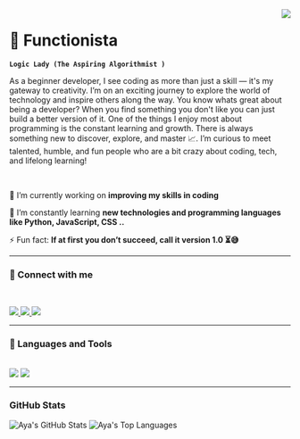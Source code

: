 

<!--
**Aya-Ahmad/Aya-Ahmad** is a ✨ _special_ ✨ repository because its `README.md` (this file) appears on your GitHub profile.

Here are some ideas to get you started:

- 🔭 I’m currently working on ...
- 🌱 I’m currently learning ...
- 👯 I’m looking to collaborate on ...
- 🤔 I’m looking for help with ...
- 💬 Ask me about ...
- 📫 How to reach me: ...
- 😄 Pronouns: ...
- ⚡ Fun fact: ...,
-->

<img align="right" src="https://visitor-badge.laobi.icu/badge?page_id=aya-ahmad.aya-ahmad" />

# 🧠 Functionista

**`Logic Lady (The Aspiring Algorithmist )`**

As a beginner developer, I see coding as more than just a skill — it's my gateway to creativity. I’m on an exciting journey to explore the world of technology and inspire others along the way. You know whats great about being a developer? When you find something you don't like you can just build a better version of it. One of the things I enjoy most about programming is the constant learning and growth. There is always something new to discover, explore, and master 📈.
I’m curious to meet talented, humble, and fun people who are a bit crazy about coding, tech, and lifelong learning!

   <p align="left">


<br/>

<div align="left">

  🔭 I’m currently working on **improving my skills in coding**
  
 🌱 I’m constantly learning **new technologies and programming languages like Python, JavaScript, CSS ..**
 
 ⚡ Fun fact: **If at first you don’t succeed, call it version 1.0 ⏳😅**

 </div> 

---

### 📱 Connect with me
<br/>
<p align="left">
<a href="mailto:aya.w.ahmadd@gmail.com">
    <img src="https://img.shields.io/badge/Gmail-ff69b4?style=for-the-badge&logo=gmail&logoColor=white" />
  </a>
  <a href="https://linkedin.com/in/aya-ahmad-66533b21b/" target="_blank">
    <img src="https://img.shields.io/badge/LinkedIn-0077B5?style=for-the-badge&logo=linkedin&logoColor=white" target="_blank" />
  </a>
  <a href="https://github.com/aya-ahmad" target="_blank">
     <img src="https://img.shields.io/badge/GitHub-333333?style=for-the-badge&logo=github&logoColor=white" target="_blank" />
  </a>

</p>

---

### 🧰 Languages and Tools

<br/>
<div align="left">
    <img src="https://skillicons.dev/icons?i=react,html,css,vscode,github" />
    <img src="https://skillicons.dev/icons?i=python,javascript,java,mysql" /><br>
</div>

---

<h3 align="left">GitHub Stats</h3>
<p align="left">
  <img src="https://github-readme-stats.vercel.app/api?username=your-github-username&show_icons=true&theme=radical" alt="Aya's GitHub Stats" />
  <img src="https://github-readme-stats.vercel.app/api/top-langs/?username=your-github-username&theme=radical&layout=compact" alt="Aya's Top Languages" />
</p>

<br/>




